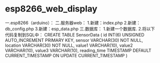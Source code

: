 # esp8266_web_display
一.esp8266（arduino）：
二.服务器web：
1.新建：index.php
2.新建：db_config.php
3.新建：esp_data.php
三.数据库：
1.新建一个数据库.
2.将以下代码复制到SQL中：
CREATE TABLE SensorData (
    id INT(6) UNSIGNED AUTO_INCREMENT PRIMARY KEY,
    sensor VARCHAR(30) NOT NULL,
    location VARCHAR(30) NOT NULL,
    value1 VARCHAR(10),
    value2 VARCHAR(10),
    value3 VARCHAR(10),
    reading_time TIMESTAMP DEFAULT CURRENT_TIMESTAMP ON UPDATE CURRENT_TIMESTAMP
)
